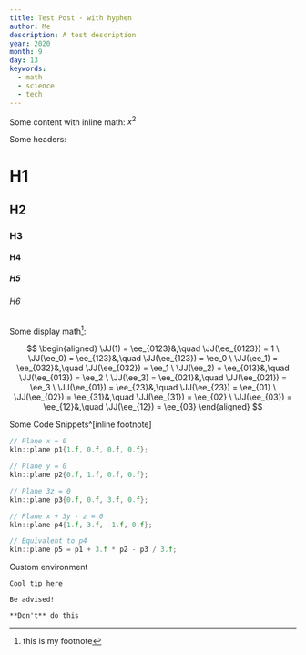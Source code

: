 ```yaml
---
title: Test Post - with hyphen
author: Me
description: A test description
year: 2020
month: 9
day: 13
keywords:
  - math
  - science
  - tech
---
```


Some content with inline math: $x^2$

Some headers:

# H1
## H2
### H3
#### H4
##### H5
###### H6

Some display math[^footnote]:

[^footnote]: this is my footnote

$$
\begin{aligned} \JJ(1) = \ee_{0123}&,\quad \JJ(\ee_{0123}) = 1 \ \JJ(\ee_0) = \ee_{123}&,\quad \JJ(\ee_{123}) = \ee_0 \ \JJ(\ee_1) = \ee_{032}&,\quad \JJ(\ee_{032}) = \ee_1 \ \JJ(\ee_2) = \ee_{013}&,\quad \JJ(\ee_{013}) = \ee_2 \ \JJ(\ee_3) = \ee_{021}&,\quad \JJ(\ee_{021}) = \ee_3 \ \JJ(\ee_{01}) = \ee_{23}&,\quad \JJ(\ee_{23}) = \ee_{01} \ \JJ(\ee_{02}) = \ee_{31}&,\quad \JJ(\ee_{31}) = \ee_{02} \ \JJ(\ee_{03}) = \ee_{12}&,\quad \JJ(\ee_{12}) = \ee_{03} \end{aligned}
$$

Some Code Snippets^[inline footnote]

```cpp
// Plane x = 0
kln::plane p1{1.f, 0.f, 0.f, 0.f};

// Plane y = 0
kln::plane p2{0.f, 1.f, 0.f, 0.f};

// Plane 3z = 0
kln::plane p3{0.f, 0.f, 3.f, 0.f};

// Plane x + 3y - z = 0
kln::plane p4{1.f, 3.f, -1.f, 0.f};

// Equivalent to p4
kln::plane p5 = p1 + 3.f * p2 - p3 / 3.f;
```

Custom environment

```tip
Cool tip here
```

```warning
Be advised!
```

```danger
**Don't** do this
```
